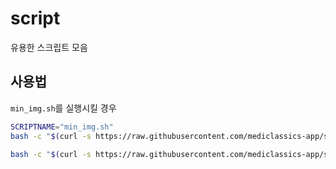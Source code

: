 # script
유용한 스크립트 모음

## 사용법

`min_img.sh`를 실행시킬 경우


```bash
SCRIPTNAME="min_img.sh"
bash -c "$(curl -s https://raw.githubusercontent.com/mediclassics-app/script/master/${SCRIPTNAME})"
```

```bash
bash -c "$(curl -s https://raw.githubusercontent.com/mediclassics-app/script/master/min_img.sh)"
```
